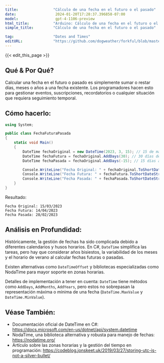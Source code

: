 ```yaml
---
title:                "Cálculo de una fecha en el futuro o el pasado"
date:                  2024-01-20T17:28:37.396858-07:00
model:                 gpt-4-1106-preview
html_title:           "Arduino: Cálculo de una fecha en el futuro o el pasado"
simple_title:         "Cálculo de una fecha en el futuro o el pasado"

tag:                  "Dates and Times"
editURL:              "https://github.com/dogweather/forkful/blob/master/content/es/c-sharp/calculating-a-date-in-the-future-or-past.md"
---
```


{{< edit_this_page >}}

## Qué & Por Qué?
Calcular una fecha en el futuro o pasado es simplemente sumar o restar días, meses o años a una fecha existente. Los programadores hacen esto para gestionar eventos, suscripciones, recordatorios o cualquier situación que requiera seguimiento temporal.

## Cómo hacerlo:
```C#
using System;

public class FechaFuturaPasada
{
    static void Main()
    {
        DateTime fechaOriginal = new DateTime(2023, 3, 15); // 15 de marzo de 2023
        DateTime fechaFutura = fechaOriginal.AddDays(30); // 30 días después
        DateTime fechaPasada = fechaOriginal.AddDays(-15); // 15 días antes

        Console.WriteLine("Fecha Original: " + fechaOriginal.ToShortDateString());
        Console.WriteLine("Fecha Futura: " + fechaFutura.ToShortDateString());
        Console.WriteLine("Fecha Pasada: " + fechaPasada.ToShortDateString());
    }
}
```
Resultado:
```
Fecha Original: 15/03/2023
Fecha Futura: 14/04/2023
Fecha Pasada: 28/02/2023
```

## Análisis en Profundidad:
Históricamente, la gestión de fechas ha sido complicada debido a diferentes calendarios y husos horarios. En C#, `DateTime` simplifica las tareas, pero hay que considerar años bisiestos, la variabilidad de los meses y el horario de verano al calcular fechas futuras o pasadas.

Existen alternativas como `DateTimeOffset` y bibliotecas especializadas como NodaTime para mayor soporte en zonas horarias.

Detalles de implementación a tener en cuenta: `DateTime` tiene métodos como `AddDays`, `AddMonths`, `AddYears`, pero estos no sobrepasan la representación máxima o mínima de una fecha (`DateTime.MaxValue` y `DateTime.MinValue`).

## Véase También:
- Documentación oficial de DateTime en C#: https://docs.microsoft.com/en-us/dotnet/api/system.datetime
- NodaTime, una biblioteca alternativa y robusta para manejo de fechas: https://nodatime.org/
- Artículo sobre las zonas horarias y la gestión del tiempo en programación: https://codeblog.jonskeet.uk/2019/03/27/storing-utc-is-not-a-silver-bullet/
